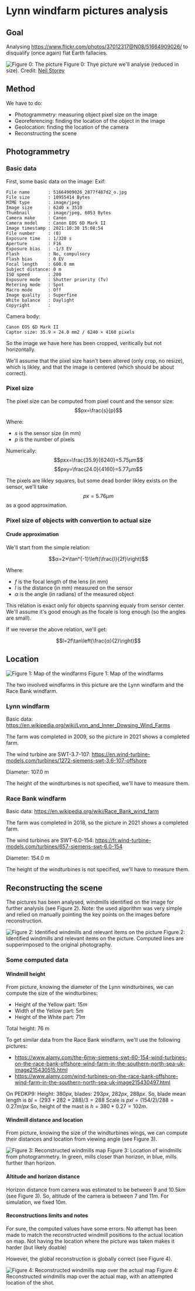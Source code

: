 # Lynn windfarm pictures analysis

## Goal

Analysing https://www.flickr.com/photos/37012317@N08/51664909026/ to disqualify (once again) flat Earth fallacies.

![Figure 0: The picture](data/original_1200.jpg)
Figure 0: Thye picture we'll analyse (reduced in size). Credit: [Neil Storey](
    https://www.flickr.com/photos/37012317@N08/)

## Method
We have to do:
- Photogrammetry: measuring object pixel size on the image
- Georeferencing: finding the location of the object in the image
- Geolocation: finding the location of the camera
- Reconstructing the scene

## Photogrammetry

### Basic data
First, some basic data on the image:
Exif:
```
File name       : 51664909026_2877f487d2_o.jpg
File size       : 10955414 Bytes
MIME type       : image/jpeg
Image size      : 6240 x 3510
Thumbnail       : image/jpeg, 6053 Bytes
Camera make     : Canon
Camera model    : Canon EOS 6D Mark II
Image timestamp : 2021:10:30 15:08:54
File number     : (0)
Exposure time   : 1/320 s
Aperture        : F16
Exposure bias   : -1/3 EV
Flash           : No, compulsory
Flash bias      : 0 EV
Focal length    : 600.0 mm
Subject distance: 0 m
ISO speed       : 200
Exposure mode   : Shutter priority (Tv)
Metering mode   : Spot
Macro mode      : Off
Image quality   : Superfine
White balance   : Daylight
Copyright       : 
```

Camera body:
```
Canon EOS 6D Mark II
Captor size: 35.9 × 24.0 mm2 / 6240 × 4160 pixels
```
So the image we have here has been cropped, veritically but not horizontally.

We'll assume that the pixel size hasn't been altered (only crop, no resize), which is likley, and that the image is centered (which should be about correct).


### Pixel size

The pixel size can be computed from pixel count and the sensor size:
$$px=\frac{s}{p}$$

Where:
- $s$ is the sensor size (in mm)
- $p$ is the number of pixels

Numerically:
$$pxx=\frac{35.9}{6240}=5.75μm$$
$$pxy=\frac{24.0}{4160}=5.77μm$$

The pixels are likley squares, but some dead border likley exists on the sensor, we'll take $$px=5.76μm$$ as a good approximation.

### Pixel size of objects with convertion to actual size

#### Crude approximation

We'll start from the simple relation:

$$α=2×\tan^{-1}\left(\frac{l}{2f}\right)$$

Where:
- $f$ is the focal length of the lens (in mm)
- $l$ is the distance (in mm) measured on the sensor
- $α$ is the angle (in radians) of the measured object

This relation is exact only for objects spanning equaly from sensor center. We'll assume it's good enough as the focale is long enough (so the angles are small).


If we reverse the above relation, we'll get:

$$l=2f\tan\left(\frac{α}{2}\right)$$


## Location

![Figure 1: Map of the windfarms](data/windfarms_map.jpg)
Figure 1: Map of the windfarms

The two involved windfarms in this picture are the Lynn windfarm and the Race Bank windfarm.

### Lynn windfarm
Basic data:
https://en.wikipedia.org/wiki/Lynn_and_Inner_Dowsing_Wind_Farms

The farm was completed in 2009, so the picture in 2021 shows a completed farm.

The wind turbine are SWT-3.7-107:
https://en.wind-turbine-models.com/turbines/1272-siemens-swt-3.6-107-offshore

Diameter: 107.0 m

The height of the windturbines is not specified, we'll have to measure them.

### Race Bank windfarm

Basic data:
https://en.wikipedia.org/wiki/Race_Bank_wind_farm

The farm was completed in 2018, so the picture in 2021 shows a completed farm.

The wind turbines are SWT-6.0-154:
https://fr.wind-turbine-models.com/turbines/657-siemens-swt-6.0-154

Diameter: 154.0 m

The height of the windturbines is not specified, we'll have to measure them.

## Reconstructing the scene

The pictures has been analysed, windmills identified on the image for further analysis (see Figure 2). Note: the used algorithm was very simple and relied on manually pointing the key points on the images before reconstruction.

![Figure 2: Identified windmills and relevant items on the picture](data/windmill_scene_ok.jpg)
Figure 2: Identified windmills and relevant items on the picture. Computed lines are supperimposed to the original photography.


### Some computed data

#### Windmill height

From picture, knowing the diameter of the Lynn windturbines, we can compute the size of the windturbines:
- Height of the Yellow part: $15 m$
- Width of the Yellow part:  $5 m$
- Height of the White part: $71 m$

Total height: 76 m

To get similar data from the Race Bank windfarm, we'll use the following pictures:
- https://www.alamy.com/the-6mw-siemens-swt-60-154-wind-turbines-on-the-race-bank-offshore-wind-farm-in-the-southern-north-sea-uk-image215430515.html
- https://www.alamy.com/wind-turbines-on-the-race-bank-offshore-wind-farm-in-the-southern-north-sea-uk-image215430497.html

On PEDKP9: Height: $380 px$, blades: $293 px$, $282 px$, $288 px$.
So, blade mean length is $bl=(293+282+288)/3=288$
Scale is $pxl=(154/2)/288=0.27 m/px$
So, height of the mast is $h=380*0.27=102 m$.

#### Windmill distance and location

From picture, knowing the size of the windturbines wings, we can compute their distances and location from viewing angle (see Figure 3).

![Figure 3: Reconstructed windmills map](data/windmill_map.jpg)
Figure 3: Location of windmills from photogrammetry. In green, mills closer than horizon, in blue, mills further than horizon.

#### Altitude and horizon distance

Horizon distance from camera was estimated to be between $9$ and $10.5 km$ (see Figure 3).
So, altitude of the camera is between $7$ and $11 m$. For simulation, we fixed $10 m$.

#### Reconstructions limits and notes

For sure, the computed values have some errors. No attempt has been made to match the reconstructed windmill positions to the actual location on map.
Not having the location where the picture was taken makes it harder (but likely doable)

However, the global reconstruction is globally correct (see Figure 4).

![Figure 4: Reconstructed windmills map over the actual map](data/windmill_map_reconstructed.jpg)
Figure 4: Reconstructed windmills map over the actual map, with an attempted location of the shot.